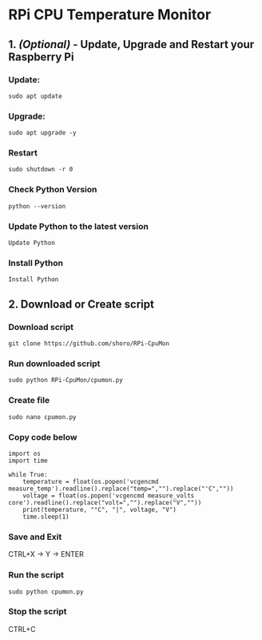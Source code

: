 # RPi CPU Temperature Monitor

## 1. <em>(Optional)</em> - Update, Upgrade and Restart your Raspberry Pi 

### Update:
```
sudo apt update
```
### Upgrade:
```
sudo apt upgrade -y
```
### Restart
```
sudo shutdown -r 0
```

### Check Python Version

```
python --version
```

### Update Python to the latest version
```
Update Python
```

### Install Python

```
Install Python
```

## 2. Download or Create script

### Download script
```
git clone https://github.com/shoro/RPi-CpuMon
```

### Run downloaded script

```
sudo python RPi-CpuMon/cpumon.py
```

### Create file

```
sudo nano cpumon.py
```

### Copy code below

```
import os
import time

while True:
    temperature = float(os.popen('vcgencmd measure_temp').readline().replace("temp=","").replace("'C",""))
    voltage = float(os.popen('vcgencmd measure_volts core').readline().replace("volt=","").replace("V",""))
    print(temperature, "°C", "|", voltage, "V")
    time.sleep(1)
```

### Save and Exit

CTRL+X -> Y -> ENTER

### Run the script

```
sudo python cpumon.py
```

### Stop the script

CTRL+C
